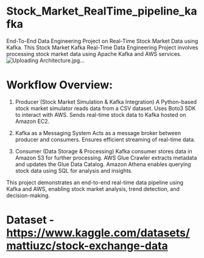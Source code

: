 # Stock_Market_RealTime_pipeline_kafka
End-To-End Data Engineering Project on Real-Time Stock Market Data using Kafka.
This Stock Market Kafka Real-Time Data Engineering Project involves processing stock market data using Apache Kafka and AWS services.
![Uploading Architecture.jpg…]()



 # Workflow Overview:
1. Producer (Stock Market Simulation & Kafka Integration)
A Python-based stock market simulator reads data from a CSV dataset.
Uses Boto3 SDK to interact with AWS.
Sends real-time stock data to Kafka hosted on Amazon EC2.

2. Kafka as a Messaging System
Acts as a message broker between producer and consumers.
Ensures efficient streaming of real-time data.

3. Consumer (Data Storage & Processing)
Kafka consumer stores data in Amazon S3 for further processing.
AWS Glue Crawler extracts metadata and updates the Glue Data Catalog.
Amazon Athena enables querying stock data using SQL for analysis and insights.

This project demonstrates an end-to-end real-time data pipeline using Kafka and AWS, enabling stock market analysis, trend detection, and decision-making.

# Dataset - https://www.kaggle.com/datasets/mattiuzc/stock-exchange-data
